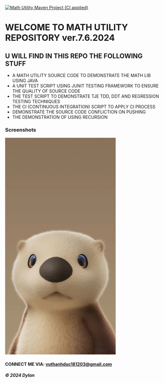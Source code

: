 [![Math Utility Maven Project (CI applied)](https://github.com/DevvAlain/math-util-1080/actions/workflows/ci_script.yml/badge.svg)](https://github.com/DevvAlain/math-util-1080/actions/workflows/ci_script.yml)




# WELCOME TO MATH UTILITY REPOSITORY ver.7.6.2024

## U WILL FIND IN THIS REPO THE FOLLOWING STUFF

* A MATH UTILITY SOURCE CODE TO DEMONSTRATE THE MATH
LIB USING JAVA
* A UNIT TEST SCRIPT USING JUNIT TESTING FRAMEWORK
TO ENSURE THE QUALITY OF SOURCE CODE
* THE TEST SCRIPT TO DEMONSTRATE TJE TDD, DDT AND REGRESSION TESTING TECHNIQUES
* THE CI (CONTINUOUS INTEGRATION) SCRIPT TO APPLY CI PROCESS
* DEMONSTRATE THE SOURCE CODE CONFLICTION ON PUSHING
* THE DEMONSTRATION OF USING RECURSION 


### Screenshots
![Source code and Unit Test](https://github.com/DevvAlain/math-util-1080/blob/master/screenshots/SourceCodeANd.jpg)


#### CONNECT ME VIA: vuthanhduc181203@gmail.com

##### &#169; 2024 Dylan
